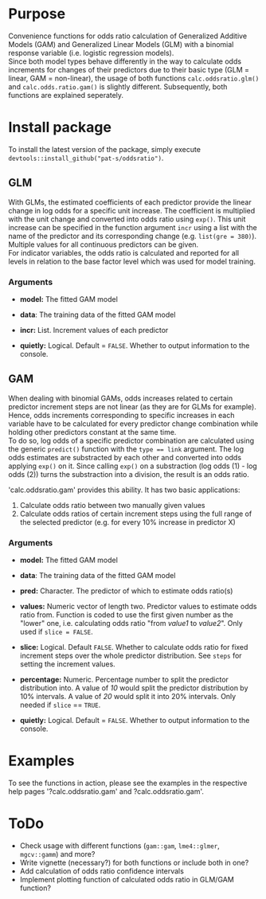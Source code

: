 # Purpose

Convenience functions for odds ratio calculation of Generalized Additive Models (GAM) and Generalized Linear Models (GLM) with a binomial response variable (i.e. logistic regression models).  
Since both model types behave differently in the way to calculate odds increments for changes of their predictors due to their basic type (GLM = linear, GAM = non-linear), the usage of both functions `calc.oddsratio.glm()` and `calc.odds.ratio.gam()` is slightly different. Subsequently, both functions are explained seperately. 

# Install package

To install the latest version of the package, simply execute `devtools::install_github("pat-s/oddsratio")`. 

## GLM

With GLMs, the estimated coefficients of each predictor provide the linear change in log odds for a specific unit increase. The coefficient is multiplied with the unit change and converted into odds ratio using `exp()`. This unit increase can be specified in the function argument `incr` using a list with the name of the predictor and its corresponding change (e.g. `list(gre = 380)`). Multiple values for all continuous predictors can be given.  
For indicator variables, the odds ratio is calculated and reported for all levels in relation to the base factor level which was used for model training. 

### Arguments

- **model:** The fitted GAM model

- **data**: The training data of the fitted GAM model

- **incr:** List. Increment values of each predictor

- **quietly:** Logical. Default = `FALSE`. Whether to output information to the console.

## GAM

When dealing with binomial GAMs, odds increases related to certain predictor increment steps are not linear (as they are for GLMs for example). 
Hence, odds increments corresponding to specific increases in each variable have to be calculated for every predictor change combination while holding other predictors constant at the same time.  
To do so, log odds of a specific predictor combination are calculated using the generic `predict()` function with the `type == link` argument. The log odds estimates are substracted by each other and converted into odds applying `exp()` on it. Since calling `exp()` on a substraction (log odds (1) - log odds (2)) turns the substraction into a division, the result is an odds ratio. 

'calc.oddsratio.gam' provides this ability. It has two basic applications:  
1. Calculate odds ratio between two manually given values  
2. Calculate odds ratios of certain increment steps using the full range of the selected predictor (e.g. for every 10% increase in predictor X)

### Arguments

- **model:** The fitted GAM model

- **data**: The training data of the fitted GAM model

- **pred:** Character. The predictor of which to estimate odds ratio(s)

- **values:** Numeric vector of length two. Predictor values to estimate odds ratio from. Function is coded to use the first given number as the "lower" one, i.e. calculating odds ratio "from *value1* to *value2*". Only used if `slice = FALSE`. 

- **slice:** Logical. Default `FALSE`. Whether to calculate odds ratio for fixed increment steps over the whole predictor distribution. See `steps` for setting the increment values.

- **percentage:** Numeric. Percentage number to split the predictor distribution into. A value of *10* would split the predictor distribution by 10% intervals. A value of *20* would split it into 20% intervals. Only needed if `slice` == `TRUE`.

- **quietly:** Logical. Default = `FALSE`. Whether to output information to the console.

# Examples

To see the functions in action, please see the examples in the respective help pages '?calc.oddsratio.gam' and ?calc.oddsratio.gam'.  

# ToDo

- Check usage with different functions (`gam::gam`, `lme4::glmer`, `mgcv::gamm`) and more?
- Write vignette (necessary?) for both functions or include both in one?
- Add calculation of odds ratio confidence intervals
- Implement plotting function of calculated odds ratio in GLM/GAM function?
